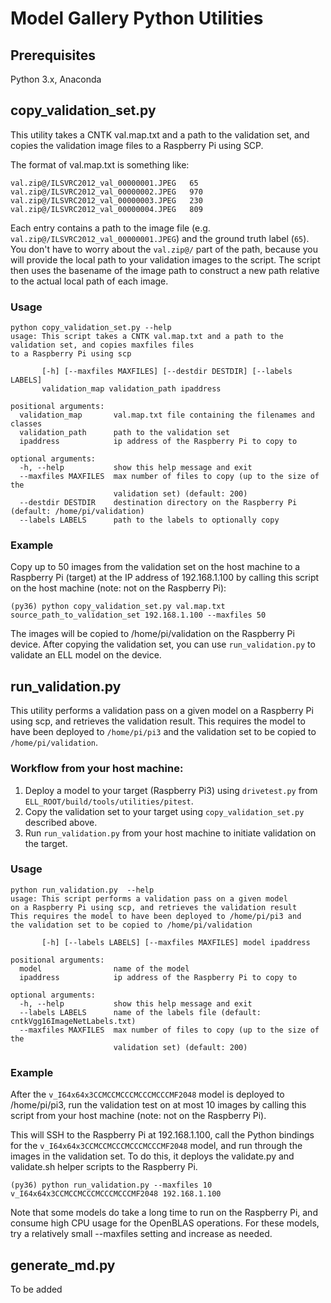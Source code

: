 # Model Gallery Python Utilities

## Prerequisites
Python 3.x, Anaconda

## copy_validation_set.py
This utility takes a CNTK val.map.txt and a path to the validation set, and copies the validation image files to a Raspberry Pi using SCP. 

The format of val.map.txt is something like:
```
val.zip@/ILSVRC2012_val_00000001.JPEG	65
val.zip@/ILSVRC2012_val_00000002.JPEG	970
val.zip@/ILSVRC2012_val_00000003.JPEG	230
val.zip@/ILSVRC2012_val_00000004.JPEG	809
```
Each entry contains a path to the image file (e.g. `val.zip@/ILSVRC2012_val_00000001.JPEG`) and the ground truth label (`65`). You don't have to worry about the `val.zip@/` part of the path, because you will provide the local path to your validation images to the script. The script then uses the basename of the image path to construct a new path relative to the actual local path of each image. 

### Usage
```
python copy_validation_set.py --help
usage: This script takes a CNTK val.map.txt and a path to the validation set, and copies maxfiles files
to a Raspberry Pi using scp

       [-h] [--maxfiles MAXFILES] [--destdir DESTDIR] [--labels LABELS]
       validation_map validation_path ipaddress

positional arguments:
  validation_map       val.map.txt file containing the filenames and classes
  validation_path      path to the validation set
  ipaddress            ip address of the Raspberry Pi to copy to

optional arguments:
  -h, --help           show this help message and exit
  --maxfiles MAXFILES  max number of files to copy (up to the size of the
                       validation set) (default: 200)
  --destdir DESTDIR    destination directory on the Raspberry Pi (default: /home/pi/validation)
  --labels LABELS      path to the labels to optionally copy
```

### Example
Copy up to 50 images from the validation set on the host machine to a Raspberry Pi (target) at the IP address of 192.168.1.100 by calling this script on the host machine (note: not on the Raspberry Pi):
```
(py36) python copy_validation_set.py val.map.txt source_path_to_validation_set 192.168.1.100 --maxfiles 50
```
The images will be copied to /home/pi/validation on the Raspberry Pi device. After copying the validation set, you can use `run_validation.py` to validate an ELL model on the device.

## run_validation.py
This utility performs a validation pass on a given model on a Raspberry Pi using scp, and retrieves the validation result. This requires the model to have been deployed to `/home/pi/pi3` and the validation set to be copied to `/home/pi/validation`.

### Workflow from your host machine:
1. Deploy a model to your target (Raspberry Pi3) using `drivetest.py` from `ELL_ROOT/build/tools/utilities/pitest`.
2. Copy the validation set to your target using `copy_validation_set.py` described above.
3. Run `run_validation.py` from your host machine to initiate validation on the target.

### Usage
```
python run_validation.py  --help
usage: This script performs a validation pass on a given model
on a Raspberry Pi using scp, and retrieves the validation result
This requires the model to have been deployed to /home/pi/pi3 and
the validation set to be copied to /home/pi/validation

       [-h] [--labels LABELS] [--maxfiles MAXFILES] model ipaddress

positional arguments:
  model                name of the model
  ipaddress            ip address of the Raspberry Pi to copy to

optional arguments:
  -h, --help           show this help message and exit
  --labels LABELS      name of the labels file (default: cntkVgg16ImageNetLabels.txt)
  --maxfiles MAXFILES  max number of files to copy (up to the size of the
                       validation set) (default: 200)
```

### Example
After the `v_I64x64x3CCMCCMCCCMCCCMCCCMF2048` model is deployed to /home/pi/pi3, run the validation test on at most 10 images by calling this script from your host machine (note: not on the Raspberry Pi). 

This will SSH to the Raspberry Pi at 192.168.1.100, call the Python bindings for the `v_I64x64x3CCMCCMCCCMCCCMCCCMF2048` model, and run through the images in the validation set. To do this, it deploys the validate.py and validate.sh helper scripts to the Raspberry Pi.

```
(py36) python run_validation.py --maxfiles 10 v_I64x64x3CCMCCMCCCMCCCMCCCMF2048 192.168.1.100
```
Note that some models do take a long time to run on the Raspberry Pi, and consume high CPU usage for the OpenBLAS operations. For these models, try a relatively small --maxfiles setting and increase as needed.

## generate_md.py
To be added